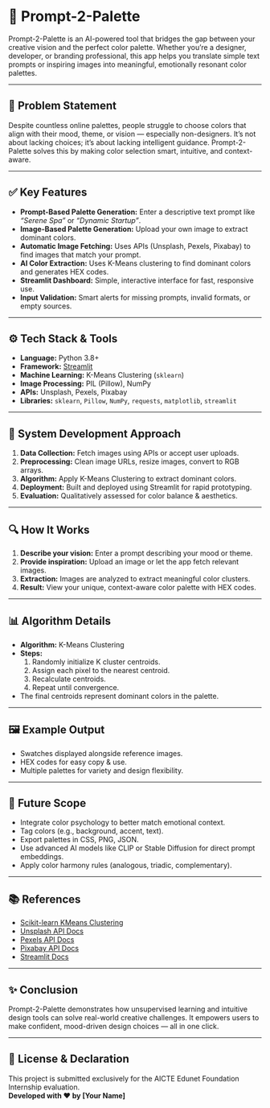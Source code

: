 
# 🎨 Prompt-2-Palette

Prompt-2-Palette is an AI-powered tool that bridges the gap between your creative vision and the perfect color palette. Whether you’re a designer, developer, or branding professional, this app helps you translate simple text prompts or inspiring images into meaningful, emotionally resonant color palettes.

---

## 📌 Problem Statement

Despite countless online palettes, people struggle to choose colors that align with their mood, theme, or vision — especially non-designers. It’s not about lacking choices; it’s about lacking intelligent guidance. Prompt-2-Palette solves this by making color selection smart, intuitive, and context-aware.

---

## ✅ Key Features

- **Prompt-Based Palette Generation:** Enter a descriptive text prompt like *“Serene Spa”* or *“Dynamic Startup”*.
- **Image-Based Palette Generation:** Upload your own image to extract dominant colors.
- **Automatic Image Fetching:** Uses APIs (Unsplash, Pexels, Pixabay) to find images that match your prompt.
- **AI Color Extraction:** Uses K-Means clustering to find dominant colors and generates HEX codes.
- **Streamlit Dashboard:** Simple, interactive interface for fast, responsive use.
- **Input Validation:** Smart alerts for missing prompts, invalid formats, or empty sources.

---

## ⚙️ Tech Stack & Tools

- **Language:** Python 3.8+
- **Framework:** [Streamlit](https://streamlit.io/)
- **Machine Learning:** K-Means Clustering (`sklearn`)
- **Image Processing:** PIL (Pillow), NumPy
- **APIs:** Unsplash, Pexels, Pixabay
- **Libraries:** `sklearn`, `Pillow`, `NumPy`, `requests`, `matplotlib`, `streamlit`

---

## 🧩 System Development Approach

1. **Data Collection:** Fetch images using APIs or accept user uploads.
2. **Preprocessing:** Clean image URLs, resize images, convert to RGB arrays.
3. **Algorithm:** Apply K-Means Clustering to extract dominant colors.
4. **Deployment:** Built and deployed using Streamlit for rapid prototyping.
5. **Evaluation:** Qualitatively assessed for color balance & aesthetics.

---

## 🔍 How It Works

1. **Describe your vision:** Enter a prompt describing your mood or theme.
2. **Provide inspiration:** Upload an image or let the app fetch relevant images.
3. **Extraction:** Images are analyzed to extract meaningful color clusters.
4. **Result:** View your unique, context-aware color palette with HEX codes.

---

## 📊 Algorithm Details

- **Algorithm:** K-Means Clustering
- **Steps:**
   1. Randomly initialize K cluster centroids.
   2. Assign each pixel to the nearest centroid.
   3. Recalculate centroids.
   4. Repeat until convergence.
- The final centroids represent dominant colors in the palette.

---

## 🖼️ Example Output

- Swatches displayed alongside reference images.
- HEX codes for easy copy & use.
- Multiple palettes for variety and design flexibility.

---

## 🚀 Future Scope

- Integrate color psychology to better match emotional context.
- Tag colors (e.g., background, accent, text).
- Export palettes in CSS, PNG, JSON.
- Use advanced AI models like CLIP or Stable Diffusion for direct prompt embeddings.
- Apply color harmony rules (analogous, triadic, complementary).

---

## 📚 References

- [Scikit-learn KMeans Clustering](https://scikit-learn.org/stable/modules/generated/sklearn.cluster.KMeans.html)
- [Unsplash API Docs](https://unsplash.com/developers)
- [Pexels API Docs](https://www.pexels.com/api/)
- [Pixabay API Docs](https://pixabay.com/api/docs/)
- [Streamlit Docs](https://docs.streamlit.io/)

---

## ✨ Conclusion

Prompt-2-Palette demonstrates how unsupervised learning and intuitive design tools can solve real-world creative challenges. It empowers users to make confident, mood-driven design choices — all in one click.

---

## 🤝 License & Declaration

This project is submitted exclusively for the AICTE Edunet Foundation Internship evaluation.  
**Developed with ❤️ by [Your Name]**
